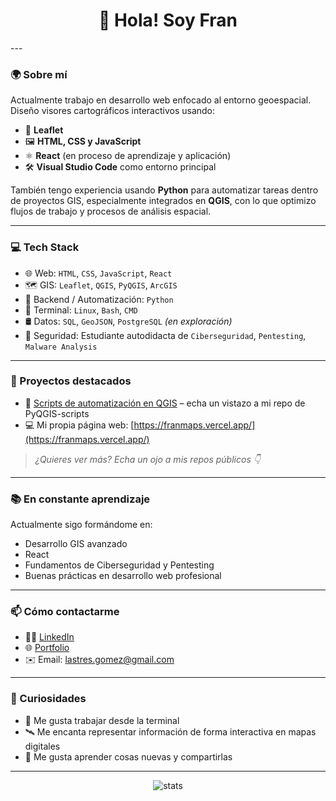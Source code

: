 <h1 align="center">👋 Hola! Soy Fran</h1>
---

### 🌍 Sobre mí

Actualmente trabajo en desarrollo web enfocado al entorno geoespacial. Diseño visores cartográficos interactivos usando:

- 🧭 **Leaflet**
- 🖼️ **HTML, CSS y JavaScript**
- ⚛️ **React** (en proceso de aprendizaje y aplicación)
- 🛠️ **Visual Studio Code** como entorno principal

También tengo experiencia usando **Python** para automatizar tareas dentro de proyectos GIS, especialmente integrados en **QGIS**, con lo que optimizo flujos de trabajo y procesos de análisis espacial.

---

### 💻 Tech Stack

- 🌐 Web: `HTML`, `CSS`, `JavaScript`, `React`
- 🗺️ GIS: `Leaflet`, `QGIS`, `PyQGIS`, `ArcGIS`
- 🐍 Backend / Automatización: `Python`
- 🐚 Terminal: `Linux`, `Bash`, `CMD`
- 🛢️ Datos: `SQL`, `GeoJSON`, `PostgreSQL` *(en exploración)*
- 🔐 Seguridad: Estudiante autodidacta de `Ciberseguridad`, `Pentesting`, `Malware Analysis`

---

### 🚀 Proyectos destacados

- 🐍 [Scripts de automatización en QGIS](#) – echa un vistazo a mi repo de PyQGIS-scripts 
- 💻 Mi propia página web: [https://franmaps.vercel.app/](https://franmaps.vercel.app/)

> *¿Quieres ver más? Echa un ojo a mis repos públicos 👇*

---

### 📚 En constante aprendizaje

Actualmente sigo formándome en:

- Desarrollo GIS avanzado
- React
- Fundamentos de Ciberseguridad y Pentesting
- Buenas prácticas en desarrollo web profesional

---

### 📫 Cómo contactarme

- 🧑‍💼 [LinkedIn](https://www.linkedin.com/in/francisco-lastres-gomez/)
- 🌐 [Portfolio](https://franmaps.vercel.app/)
- ✉️ Email: lastres.gomez@gmail.com

---

### 🎯 Curiosidades

- 🐧 Me gusta trabajar desde la terminal
- 🛰️ Me encanta representar información de forma interactiva en mapas digitales
- 💬 Me gusta aprender cosas nuevas y compartirlas

---

<p align="center">
  <img src="https://github-readme-stats.vercel.app/api?username=95devFran&show_icons=true&theme=radical" alt="stats" />
</p>
